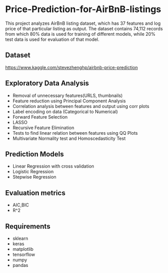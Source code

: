 # Price-Prediction-for-AirBnB-listings

This project analyzes AirBnB listing dataset, which has 37 features and log price of that particular listing as output. The dataset contains 74,112 records from which 80% data is used for training of different models, while 20% test data is used for evaluation of that model. 


## Dataset 

https://www.kaggle.com/stevezhenghp/airbnb-price-prediction

## Exploratory Data Analysis 

* Removal of unnecessary features(URLS, thumbnails)
* Feature reduction using Principal Component Analysis
* Correlation analysis between features and output using corr plots
* Label encoding on data (Categorical to Numerical)
* Forward Feature Selection
* LASSO 
* Recursive Feature Elimination
* Tests to find linear relation between features using QQ Plots
* Multivariate Normality test and Homoscedasticity Test

## Prediction Models
* Linear Regression with cross validation
* Logistic Regression
* Stepwise Regression


## Evaluation metrics
* AIC,BIC
* R^2

## Requirements

* sklearn
* keras
* matplotlib
* tensorflow
* numpy
* pandas
